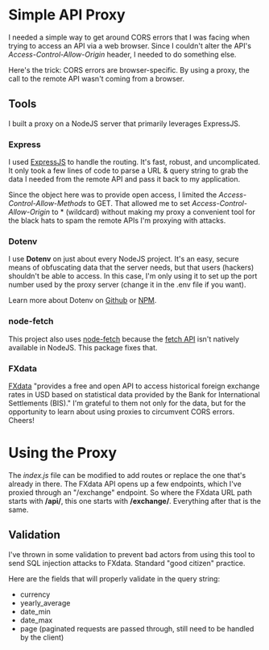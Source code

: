 # Simple API Proxy
I needed a simple way to get around CORS errors that I was facing when trying to access an API via a web browser. Since I couldn't alter the API's *Access-Control-Allow-Origin* header, I needed to do something else.

Here's the trick: CORS errors are browser-specific. By using a proxy, the call to the remote API wasn't coming from a browser.

## Tools
I built a proxy on a NodeJS server that primarily leverages ExpressJS.

### Express
I used [ExpressJS](https://expressjs.com/) to handle the routing. It's fast, robust, and uncomplicated. It only took a few lines of code to parse a URL & query string to grab the data I needed from the remote API and pass it back to my application.

Since the object here was to provide open access, I limited the *Access-Control-Allow-Methods* to GET. That allowed me to set *Access-Control-Allow-Origin* to * (wildcard) without making my proxy a convenient tool for the black hats to spam the remote APIs I'm proxying with attacks.

### Dotenv
I use **Dotenv** on just about every NodeJS project. It's an easy, secure means of obfuscating data that the server needs, but that users (hackers) shouldn't be able to access. In this case, I'm only using it to set up the port number used by the proxy server (change it in the .env file if you want).

Learn more about Dotenv on [Github](https://github.com/motdotla/dotenv) or [NPM](https://www.npmjs.com/package/dotenv).

### node-fetch
This project also uses [node-fetch](https://www.npmjs.com/package/node-fetch) because the [fetch API](https://developer.mozilla.org/en-US/docs/Web/API/Fetch_API) isn't natively available in NodeJS. This package fixes that.

### FXdata
[FXdata](https://fxdata.foorilla.com/) "provides a free and open API to access historical foreign exchange rates in USD based on statistical data provided by the Bank for International Settlements (BIS)." I'm grateful to them not only for the data, but for the opportunity to learn about using proxies to circumvent CORS errors. Cheers!

# Using the Proxy
The *index.js* file can be modified to add routes or replace the one that's already in there. The FXdata API opens up a few endpoints, which I've proxied through an "/exchange" endpoint. So where the FXdata URL path starts with **/api/**, this one starts with **/exchange/**. Everything after that is the same.

## Validation
I've thrown in some validation to prevent bad actors from using this tool to send SQL injection attacks to FXdata. Standard "good citizen" practice.

Here are the fields that will properly validate in the query string:

- currency
- yearly_average
- date_min
- date_max
- page (paginated requests are passed through, still need to be handled by the client)
